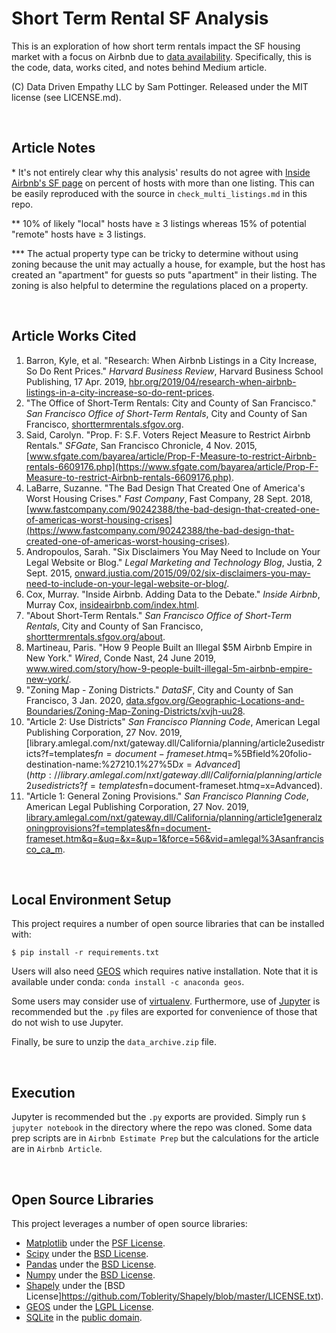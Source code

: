 # Short Term Rental SF Analysis

This is an exploration of how short term rentals impact the SF housing market with a focus on Airbnb due to [data availability](http://insideairbnb.com/). Specifically, this is the code, data, works cited, and notes behind Medium article.

(C) Data Driven Empathy LLC by Sam Pottinger. Released under the MIT license (see LICENSE.md).

<br>

## Article Notes
\* It's not entirely clear why this analysis' results do not agree with [Inside Airbnb's SF page](http://insideairbnb.com/san-francisco/) on percent of hosts with more than one listing. This can be easily reproduced with the source in `check_multi_listings.md` in this repo.

\** 10% of likely "local" hosts have ≥ 3 listings whereas 15% of potential "remote" hosts have ≥ 3 listings.

\*** The actual property type can be tricky to determine without using zoning because the unit may actually a house, for example, but the host has created an "apartment" for guests so puts "apartment" in their listing. The zoning is also helpful to determine the regulations placed on a property.

<br>

## Article Works Cited
1. Barron, Kyle, et al. "Research: When Airbnb Listings in a City Increase, So Do Rent Prices." _Harvard Business Review_, Harvard Business School Publishing, 17 Apr. 2019, [hbr.org/2019/04/research-when-airbnb-listings-in-a-city-increase-so-do-rent-prices](https://hbr.org/2019/04/research-when-airbnb-listings-in-a-city-increase-so-do-rent-prices).
2. "The Office of Short-Term Rentals: City and County of San Francisco." _San Francisco Office of Short-Term Rentals_, City and County of San Francisco, [shorttermrentals.sfgov.org](https://shorttermrentals.sfgov.org/).
3. Said, Carolyn. "Prop. F: S.F. Voters Reject Measure to Restrict Airbnb Rentals." _SFGate_, San Francisco Chronicle, 4 Nov. 2015, [www.sfgate.com/bayarea/article/Prop-F-Measure-to-restrict-Airbnb-rentals-6609176.php](https://www.sfgate.com/bayarea/article/Prop-F-Measure-to-restrict-Airbnb-rentals-6609176.php).
4. LaBarre, Suzanne. "The Bad Design That Created One of America's Worst Housing Crises." _Fast Company_, Fast Company, 28 Sept. 2018, [www.fastcompany.com/90242388/the-bad-design-that-created-one-of-americas-worst-housing-crises](https://www.fastcompany.com/90242388/the-bad-design-that-created-one-of-americas-worst-housing-crises).
5. Andropoulos, Sarah. "Six Disclaimers You May Need to Include on Your Legal Website or Blog." _Legal Marketing and Technology Blog_, Justia, 2 Sept. 2015, [onward.justia.com/2015/09/02/six-disclaimers-you-may-need-to-include-on-your-legal-website-or-blog/](https://onward.justia.com/2015/09/02/six-disclaimers-you-may-need-to-include-on-your-legal-website-or-blog/).
6. Cox, Murray. "Inside Airbnb. Adding Data to the Debate." _Inside Airbnb_, Murray Cox, [insideairbnb.com/index.html](http://insideairbnb.com/index.html).
7. "About Short-Term Rentals." _San Francisco Office of Short-Term Rentals_, City and County of San Francisco, [shorttermrentals.sfgov.org/about](https://shorttermrentals.sfgov.org/about).
8. Martineau, Paris. "How 9 People Built an Illegal $5M Airbnb Empire in New York." _Wired_, Conde Nast, 24 June 2019, www.wired.com/story/how-9-people-built-illegal-5m-airbnb-empire-new-york/.
9. "Zoning Map - Zoning Districts." _DataSF_, City and County of San Francisco, 3 Jan. 2020, [data.sfgov.org/Geographic-Locations-and-Boundaries/Zoning-Map-Zoning-Districts/xvjh-uu28](https://data.sfgov.org/Geographic-Locations-and-Boundaries/Zoning-Map-Zoning-Districts/xvjh-uu28).
10. "Article 2: Use Districts" _San Francisco Planning Code_, American Legal Publishing Corporation, 27 Nov. 2019, [library.amlegal.com/nxt/gateway.dll/California/planning/article2usedistricts?f=templates$fn=document-frameset.htm$q=%5Bfield%20folio-destination-name:%27210.1%27%5D$x=Advanced](http://library.amlegal.com/nxt/gateway.dll/California/planning/article2usedistricts?f=templates$fn=document-frameset.htm$q=%5Bfield%20folio-destination-name:%27210.1%27%5D$x=Advanced).
11. "Article 1: General Zoning Provisions." _San Francisco Planning Code_, American Legal Publishing Corporation, 27 Nov. 2019, [library.amlegal.com/nxt/gateway.dll/California/planning/article1generalzoningprovisions?f=templates&amp;fn=document-frameset.htm&amp;q=&amp;uq=&amp;x=&amp;up=1&amp;force=56&amp;vid=amlegal%3Asanfrancisco_ca_m](http://library.amlegal.com/nxt/gateway.dll/California/planning/article1generalzoningprovisions?f=templates&fn=document-frameset.htm&q=&uq=&x=&up=1&force=56&vid=amlegal:sanfrancisco_ca_m).

<br>

## Local Environment Setup

This project requires a number of open source libraries that can be installed with:

```
$ pip install -r requirements.txt
```

Users will also need [GEOS](https://trac.osgeo.org/geos/) which requires native installation. Note that it is available under conda: `conda install -c anaconda geos`.

Some users may consider use of [virtualenv](https://docs.python-guide.org/dev/virtualenvs/). Furthermore, use of [Jupyter](https://jupyter.org/) is recommended but the `.py` files are exported for convenience of those that do not wish to use Jupyter.

Finally, be sure to unzip the `data_archive.zip` file.

<br>

## Execution

Jupyter is recommended but the `.py` exports are provided. Simply run `$ jupyter notebook` in the directory where the repo was cloned. Some data prep scripts are in `Airbnb Estimate Prep` but the calculations for the article are in `Airbnb Article`.

<br>

## Open Source Libraries

This project leverages a number of open source libraries:

 - [Matplotlib](https://matplotlib.org/) under the [PSF License](https://docs.python.org/3/license.html).
 - [Scipy](https://github.com/scipy/scipy/) under the [BSD License](https://github.com/scipy/scipy/blob/master/LICENSE.txt).
 - [Pandas](https://pandas.pydata.org/) under the [BSD License](https://pandas.pydata.org/pandas-docs/stable/getting_started/overview.html#license).
 - [Numpy](https://numpy.org/) under the [BSD License](https://numpy.org/license.html).
 - [Shapely](https://shapely.readthedocs.io/en/stable/manual.html) under the [BSD License]https://github.com/Toblerity/Shapely/blob/master/LICENSE.txt).
 - [GEOS](https://trac.osgeo.org/geos/) under the [LGPL License](http://www.gnu.org/licenses/old-licenses/lgpl-2.1.html).
 - [SQLite](https://www.sqlite.org/index.html) in the [public domain](https://www.sqlite.org/copyright.html).
